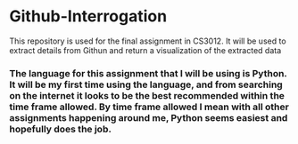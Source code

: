 # Github-Interrogation
This repository is used for the final assignment in CS3012. It will be used to extract details from Githun and return a visualization of the extracted data

### The language for this assignment that I will be using is Python. It will be my first time using the language, and from searching on the internet it looks to be the best recommended within the time frame allowed. By time frame allowed I mean with all other assignments happening around me, Python seems easiest and hopefully does the job.
